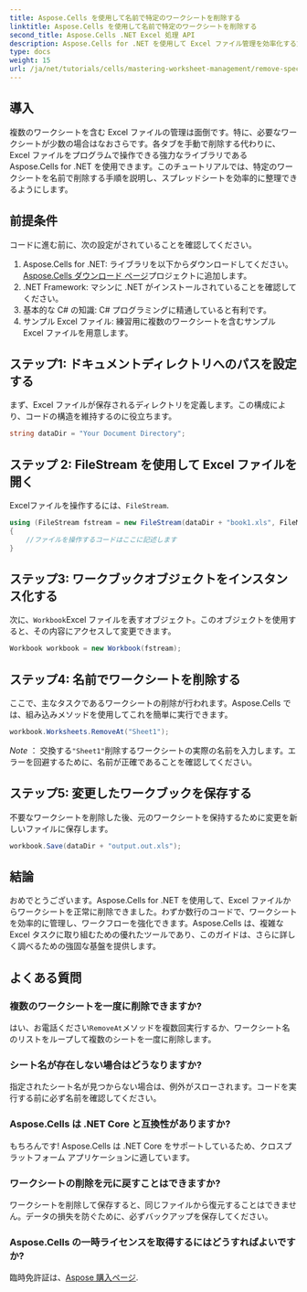 ```yaml
---
title: Aspose.Cells を使用して名前で特定のワークシートを削除する
linktitle: Aspose.Cells を使用して名前で特定のワークシートを削除する
second_title: Aspose.Cells .NET Excel 処理 API
description: Aspose.Cells for .NET を使用して Excel ファイル管理を効率化する方法を学びます。このガイドでは、特定のワークシートを名前でプログラム的に削除する手順を説明し、時間を節約し、スプレッドシートを整理された状態に保ちます。
type: docs
weight: 15
url: /ja/net/tutorials/cells/mastering-worksheet-management/remove-specific-worksheets-by-name/
---
```

## 導入

複数のワークシートを含む Excel ファイルの管理は面倒です。特に、必要なワークシートが少数の場合はなおさらです。各タブを手動で削除する代わりに、Excel ファイルをプログラムで操作できる強力なライブラリである Aspose.Cells for .NET を使用できます。このチュートリアルでは、特定のワークシートを名前で削除する手順を説明し、スプレッドシートを効率的に整理できるようにします。

## 前提条件

コードに進む前に、次の設定がされていることを確認してください。

1.  Aspose.Cells for .NET: ライブラリを以下からダウンロードしてください。[Aspose.Cells ダウンロード ページ](https://releases.aspose.com/cells/net/)プロジェクトに追加します。
2. .NET Framework: マシンに .NET がインストールされていることを確認してください。
3. 基本的な C# の知識: C# プログラミングに精通していると有利です。
4. サンプル Excel ファイル: 練習用に複数のワークシートを含むサンプル Excel ファイルを用意します。

## ステップ1: ドキュメントディレクトリへのパスを設定する

まず、Excel ファイルが保存されるディレクトリを定義します。この構成により、コードの構造を維持するのに役立ちます。

```csharp
string dataDir = "Your Document Directory";
```

## ステップ 2: FileStream を使用して Excel ファイルを開く

Excelファイルを操作するには、`FileStream`.

```csharp
using (FileStream fstream = new FileStream(dataDir + "book1.xls", FileMode.Open))
{
    //ファイルを操作するコードはここに記述します
}
```

## ステップ3: ワークブックオブジェクトをインスタンス化する

次に、`Workbook`Excel ファイルを表すオブジェクト。このオブジェクトを使用すると、その内容にアクセスして変更できます。

```csharp
Workbook workbook = new Workbook(fstream);
```

## ステップ4: 名前でワークシートを削除する

ここで、主なタスクであるワークシートの削除が行われます。Aspose.Cells では、組み込みメソッドを使用してこれを簡単に実行できます。

```csharp
workbook.Worksheets.RemoveAt("Sheet1");
```

*Note* ： 交換する`"Sheet1"`削除するワークシートの実際の名前を入力します。エラーを回避するために、名前が正確であることを確認してください。

## ステップ5: 変更したワークブックを保存する

不要なワークシートを削除した後、元のワークシートを保持するために変更を新しいファイルに保存します。

```csharp
workbook.Save(dataDir + "output.out.xls");
```

## 結論

おめでとうございます。Aspose.Cells for .NET を使用して、Excel ファイルからワークシートを正常に削除できました。わずか数行のコードで、ワークシートを効率的に管理し、ワークフローを強化できます。Aspose.Cells は、複雑な Excel タスクに取り組むための優れたツールであり、このガイドは、さらに詳しく調べるための強固な基盤を提供します。

## よくある質問

### 複数のワークシートを一度に削除できますか?

はい、お電話ください`RemoveAt`メソッドを複数回実行するか、ワークシート名のリストをループして複数のシートを一度に削除します。

### シート名が存在しない場合はどうなりますか?

指定されたシート名が見つからない場合は、例外がスローされます。コードを実行する前に必ず名前を確認してください。

### Aspose.Cells は .NET Core と互換性がありますか?

もちろんです! Aspose.Cells は .NET Core をサポートしているため、クロスプラットフォーム アプリケーションに適しています。

### ワークシートの削除を元に戻すことはできますか?

ワークシートを削除して保存すると、同じファイルから復元することはできません。データの損失を防ぐために、必ずバックアップを保存してください。

### Aspose.Cells の一時ライセンスを取得するにはどうすればよいですか?

臨時免許証は、[Aspose 購入ページ](https://purchase.aspose.com/temporary-license/).